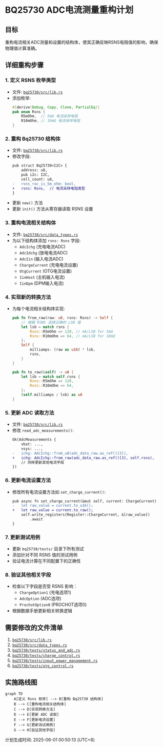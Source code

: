 # BQ25730 ADC电流测量重构计划

## 目标
重构电流相关ADC测量和设置的结构体，使其正确反映RSNS电阻值的影响，确保物理值计算准确。

## 详细重构步骤

### 1. 定义 RSNS 枚举类型
- 文件: [`bq25730/src/lib.rs`](bq25730/src/lib.rs)
- 添加枚举:
  ```rust
  #[derive(Debug, Copy, Clone, PartialEq)]
  pub enum Rsns {
      R5mOhm,  // 5mΩ 电流采样电阻
      R10mOhm, // 10mΩ 电流采样电阻
  }
  ```

### 2. 重构 Bq25730 结构体
- 文件: [`bq25730/src/lib.rs`](bq25730/src/lib.rs)
- 修改字段:
  ```diff
  pub struct Bq25730<I2C> {
      address: u8,
      pub i2c: I2C,
      cell_count: u8,
  -   rsns_rac_is_5m_ohm: bool,
  +   rsns: Rsns,  // 电流采样电阻类型
  }
  ```
- 更新 `new()` 方法
- 更新 `init()` 方法从寄存器读取 RSNS 设置

### 3. 重构电流相关结构体
- 文件: [`bq25730/src/data_types.rs`](bq25730/src/data_types.rs)
- 为以下结构体添加 `rsns: Rsns` 字段:
  - `AdcIchg` (充电电流ADC)
  - `AdcIdchg` (放电电流ADC)
  - `AdcIin` (输入电流ADC)
  - `ChargeCurrent` (充电电流设置)
  - `OtgCurrent` (OTG电流设置)
  - `IinHost` (主机输入电流)
  - `IinDpm` (DPM输入电流)

### 4. 实现新的转换方法
- 为每个电流相关结构体实现:
  ```rust
  pub fn from_raw(raw: u8, rsns: Rsns) -> Self {
      // 根据 RSNS 选择正确的 LSB 值
      let lsb = match rsns {
          Rsns::R5mOhm => 128, // mA/LSB for 5mΩ
          Rsns::R10mOhm => 64, // mA/LSB for 10mΩ
      };
      Self {
          milliamps: (raw as u16) * lsb,
          rsns,
      }
  }
  
  pub fn to_raw(&self) -> u8 {
      let lsb = match self.rsns {
          Rsns::R5mOhm => 128,
          Rsns::R10mOhm => 64,
      };
      (self.milliamps / lsb) as u8
  }
  ```

### 5. 更新 ADC 读取方法
- 文件: [`bq25730/src/lib.rs`](bq25730/src/lib.rs)
- 修改 `read_adc_measurements()`:
  ```diff
  Ok(AdcMeasurements {
      vbat: ...,
      vsys: ...,
  -   ichg: AdcIchg::from_u8(adc_data_raw.as_ref()[3]),
  +   ichg: AdcIchg::from_raw(adc_data_raw.as_ref()[3], self.rsns),
      // 同样更新其他电流字段
  })
  ```

### 6. 更新电流设置方法
- 修改所有电流设置方法如 `set_charge_current()`:
  ```diff
  pub async fn set_charge_current(&mut self, current: ChargeCurrent) -> Result<(), Error<E>> {
  -   let raw_value = current.to_u16();
  +   let raw_value = current.to_raw();
      self.write_registers(Register::ChargeCurrent, &[raw_value])
          .await
  }
  ```

### 7. 更新测试用例
- 更新 `bq25730/tests/` 目录下所有测试
- 添加针对不同 RSNS 值的测试用例
- 验证电流计算在不同配置下的正确性

### 8. 验证其他相关字段
- 检查以下字段是否受 RSNS 影响：
  - `ChargeOption1` (充电选项1)
  - `AdcOption` (ADC选项)
  - `ProchotOption0` (PROCHOT选项0)
- 根据数据手册更新相关转换逻辑

## 需要修改的文件清单
1. [`bq25730/src/lib.rs`](bq25730/src/lib.rs)
2. [`bq25730/src/data_types.rs`](bq25730/src/data_types.rs)
3. [`bq25730/tests/status_and_adc.rs`](bq25730/tests/status_and_adc.rs)
4. [`bq25730/tests/charge_control.rs`](bq25730/tests/charge_control.rs)
5. [`bq25730/tests/input_power_management.rs`](bq25730/tests/input_power_management.rs)
6. [`bq25730/tests/otg_control.rs`](bq25730/tests/otg_control.rs)

## 实施路线图
```mermaid
graph TD
    A[定义 Rsns 枚举] --> B[重构 Bq25730 结构体]
    B --> C[重构电流相关结构体]
    C --> D[实现转换方法]
    D --> E[更新 ADC 读取]
    E --> F[更新电流设置]
    F --> G[更新测试用例]
    G --> H[验证其他字段]
```

计划生成时间: 2025-06-01 00:50:13 (UTC+8)
